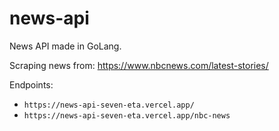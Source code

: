 # news-api
News API made in GoLang.

Scraping news from: https://www.nbcnews.com/latest-stories/

Endpoints: 
- `https://news-api-seven-eta.vercel.app/`
- `https://news-api-seven-eta.vercel.app/nbc-news`
